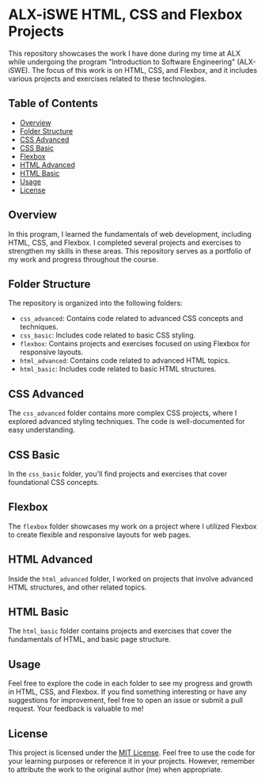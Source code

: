 # ALX-iSWE HTML, CSS and Flexbox Projects

This repository showcases the work I have done during my time at ALX while undergoing the program "Introduction to Software Engineering" (ALX-iSWE). The focus of this work is on HTML, CSS, and Flexbox, and it includes various projects and exercises related to these technologies.

## Table of Contents

- [Overview](#overview)
- [Folder Structure](#folder-structure)
- [CSS Advanced](#css-advanced)
- [CSS Basic](#css-basic)
- [Flexbox](#flexbox)
- [HTML Advanced](#html-advanced)
- [HTML Basic](#html-basic)
- [Usage](#usage)
- [License](#license)

## Overview

In this program, I learned the fundamentals of web development, including HTML, CSS, and Flexbox. I completed several projects and exercises to strengthen my skills in these areas. This repository serves as a portfolio of my work and progress throughout the course.

## Folder Structure

The repository is organized into the following folders:

- `css_advanced`: Contains code related to advanced CSS concepts and techniques.
- `css_basic`: Includes code related to basic CSS styling.
- `flexbox`: Contains projects and exercises focused on using Flexbox for responsive layouts.
- `html_advanced`: Contains code related to advanced HTML topics.
- `html_basic`: Includes code related to basic HTML structures.

## CSS Advanced

The `css_advanced` folder contains more complex CSS projects, where I explored advanced styling techniques. The code is well-documented for easy understanding.

## CSS Basic

In the `css_basic` folder, you'll find projects and exercises that cover foundational CSS concepts.

## Flexbox

The `flexbox` folder showcases my work on a project where I utilized Flexbox to create flexible and responsive layouts for web pages.

## HTML Advanced

Inside the `html_advanced` folder, I worked on projects that involve advanced HTML structures, and other related topics.

## HTML Basic

The `html_basic` folder contains projects and exercises that cover the fundamentals of HTML, and basic page structure.

## Usage

Feel free to explore the code in each folder to see my progress and growth in HTML, CSS, and Flexbox. If you find something interesting or have any suggestions for improvement, feel free to open an issue or submit a pull request. Your feedback is valuable to me!

## License

This project is licensed under the [MIT License](LICENSE). Feel free to use the code for your learning purposes or reference it in your projects. However, remember to attribute the work to the original author (me) when appropriate.
